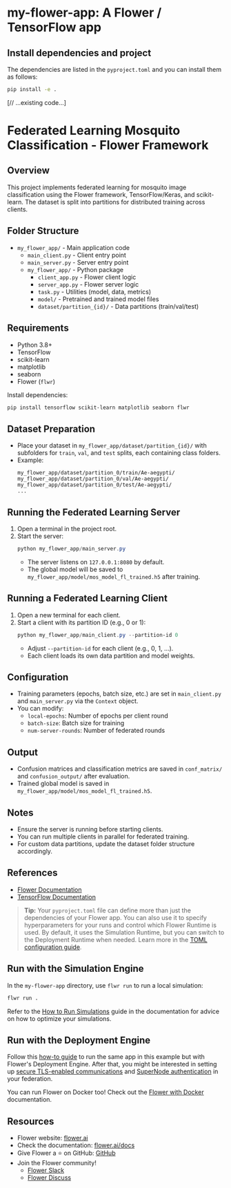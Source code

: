# my-flower-app: A Flower / TensorFlow app

## Install dependencies and project

The dependencies are listed in the `pyproject.toml` and you can install them as follows:

```bash
pip install -e .
```

[// ...existing code...]

# Federated Learning Mosquito Classification - Flower Framework

## Overview

This project implements federated learning for mosquito image classification using the Flower framework, TensorFlow/Keras, and scikit-learn. The dataset is split into partitions for distributed training across clients.

## Folder Structure

- `my_flower_app/` - Main application code
  - `main_client.py` - Client entry point
  - `main_server.py` - Server entry point
  - `my_flower_app/` - Python package
    - `client_app.py` - Flower client logic
    - `server_app.py` - Flower server logic
    - `task.py` - Utilities (model, data, metrics)
    - `model/` - Pretrained and trained model files
    - `dataset/partition_{id}/` - Data partitions (train/val/test)

## Requirements

- Python 3.8+
- TensorFlow
- scikit-learn
- matplotlib
- seaborn
- Flower (`flwr`)

Install dependencies:

```powershell
pip install tensorflow scikit-learn matplotlib seaborn flwr
```

## Dataset Preparation

- Place your dataset in `my_flower_app/dataset/partition_{id}/` with subfolders for `train`, `val`, and `test` splits, each containing class folders.
- Example:
  ```
  my_flower_app/dataset/partition_0/train/Ae-aegypti/
  my_flower_app/dataset/partition_0/val/Ae-aegypti/
  my_flower_app/dataset/partition_0/test/Ae-aegypti/
  ...
  ```

## Running the Federated Learning Server

1. Open a terminal in the project root.
2. Start the server:
   ```powershell
   python my_flower_app/main_server.py
   ```
   - The server listens on `127.0.0.1:8080` by default.
   - The global model will be saved to `my_flower_app/model/mos_model_fl_trained.h5` after training.

## Running a Federated Learning Client

1. Open a new terminal for each client.
2. Start a client with its partition ID (e.g., 0 or 1):
   ```powershell
   python my_flower_app/main_client.py --partition-id 0
   ```
   - Adjust `--partition-id` for each client (e.g., 0, 1, ...).
   - Each client loads its own data partition and model weights.

## Configuration

- Training parameters (epochs, batch size, etc.) are set in `main_client.py` and `main_server.py` via the `Context` object.
- You can modify:
  - `local-epochs`: Number of epochs per client round
  - `batch-size`: Batch size for training
  - `num-server-rounds`: Number of federated rounds

## Output

- Confusion matrices and classification metrics are saved in `conf_matrix/` and `confusion_output/` after evaluation.
- Trained global model is saved in `my_flower_app/model/mos_model_fl_trained.h5`.

## Notes

- Ensure the server is running before starting clients.
- You can run multiple clients in parallel for federated training.
- For custom data partitions, update the dataset folder structure accordingly.

## References

- [Flower Documentation](https://flower.dev/docs/)
- [TensorFlow Documentation](https://www.tensorflow.org/)

> **Tip:** Your `pyproject.toml` file can define more than just the dependencies of your Flower app. You can also use it to specify hyperparameters for your runs and control which Flower Runtime is used. By default, it uses the Simulation Runtime, but you can switch to the Deployment Runtime when needed.
> Learn more in the [TOML configuration guide](https://flower.ai/docs/framework/how-to-configure-pyproject-toml.html).

## Run with the Simulation Engine

In the `my-flower-app` directory, use `flwr run` to run a local simulation:

```bash
flwr run .
```

Refer to the [How to Run Simulations](https://flower.ai/docs/framework/how-to-run-simulations.html) guide in the documentation for advice on how to optimize your simulations.

## Run with the Deployment Engine

Follow this [how-to guide](https://flower.ai/docs/framework/how-to-run-flower-with-deployment-engine.html) to run the same app in this example but with Flower's Deployment Engine. After that, you might be interested in setting up [secure TLS-enabled communications](https://flower.ai/docs/framework/how-to-enable-tls-connections.html) and [SuperNode authentication](https://flower.ai/docs/framework/how-to-authenticate-supernodes.html) in your federation.

You can run Flower on Docker too! Check out the [Flower with Docker](https://flower.ai/docs/framework/docker/index.html) documentation.

## Resources

- Flower website: [flower.ai](https://flower.ai/)
- Check the documentation: [flower.ai/docs](https://flower.ai/docs/)
- Give Flower a ⭐️ on GitHub: [GitHub](https://github.com/adap/flower)
- Join the Flower community!
  - [Flower Slack](https://flower.ai/join-slack/)
  - [Flower Discuss](https://discuss.flower.ai/)
